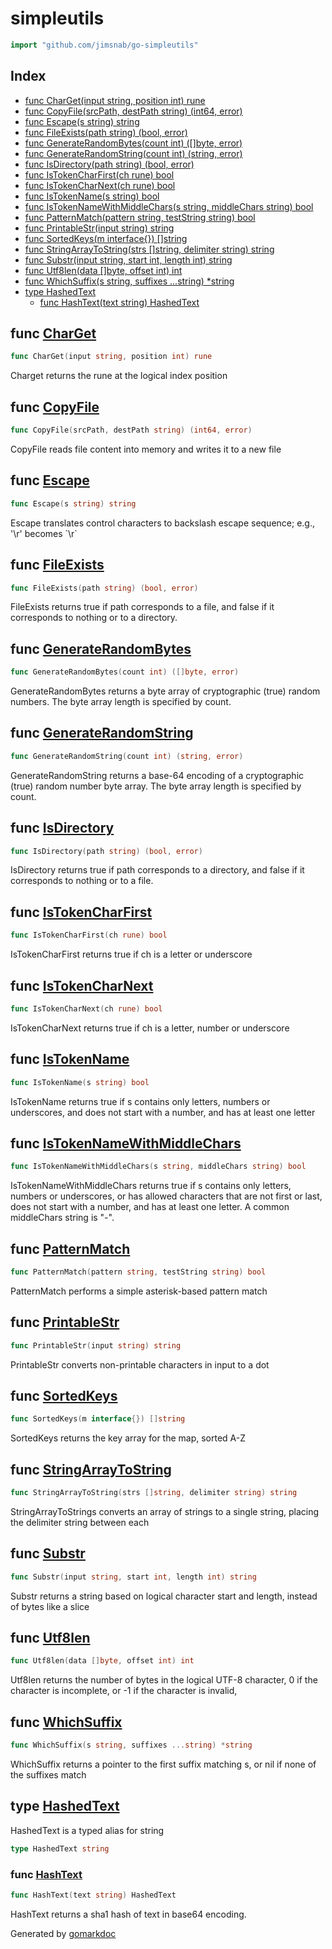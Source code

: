 <!-- Code generated by gomarkdoc. DO NOT EDIT -->

# simpleutils

```go
import "github.com/jimsnab/go-simpleutils"
```

## Index

- [func CharGet(input string, position int) rune](<#func-charget>)
- [func CopyFile(srcPath, destPath string) (int64, error)](<#func-copyfile>)
- [func Escape(s string) string](<#func-escape>)
- [func FileExists(path string) (bool, error)](<#func-fileexists>)
- [func GenerateRandomBytes(count int) ([]byte, error)](<#func-generaterandombytes>)
- [func GenerateRandomString(count int) (string, error)](<#func-generaterandomstring>)
- [func IsDirectory(path string) (bool, error)](<#func-isdirectory>)
- [func IsTokenCharFirst(ch rune) bool](<#func-istokencharfirst>)
- [func IsTokenCharNext(ch rune) bool](<#func-istokencharnext>)
- [func IsTokenName(s string) bool](<#func-istokenname>)
- [func IsTokenNameWithMiddleChars(s string, middleChars string) bool](<#func-istokennamewithmiddlechars>)
- [func PatternMatch(pattern string, testString string) bool](<#func-patternmatch>)
- [func PrintableStr(input string) string](<#func-printablestr>)
- [func SortedKeys(m interface{}) []string](<#func-sortedkeys>)
- [func StringArrayToString(strs []string, delimiter string) string](<#func-stringarraytostring>)
- [func Substr(input string, start int, length int) string](<#func-substr>)
- [func Utf8len(data []byte, offset int) int](<#func-utf8len>)
- [func WhichSuffix(s string, suffixes ...string) *string](<#func-whichsuffix>)
- [type HashedText](<#type-hashedtext>)
  - [func HashText(text string) HashedText](<#func-hashtext>)


## func [CharGet](<https://github.com/jimsnab/go-simpleutils/blob/main/string-utils.go#L10>)

```go
func CharGet(input string, position int) rune
```

Charget returns the rune at the logical index position

## func [CopyFile](<https://github.com/jimsnab/go-simpleutils/blob/main/file-utils.go#L30>)

```go
func CopyFile(srcPath, destPath string) (int64, error)
```

CopyFile reads file content into memory and writes it to a new file

## func [Escape](<https://github.com/jimsnab/go-simpleutils/blob/main/string-utils.go#L139>)

```go
func Escape(s string) string
```

Escape translates control characters to backslash escape sequence; e\.g\.\, '\\r' becomes \`\\r\`

## func [FileExists](<https://github.com/jimsnab/go-simpleutils/blob/main/file-utils.go#L11>)

```go
func FileExists(path string) (bool, error)
```

FileExists returns true if path corresponds to a file\, and false if it corresponds to nothing or to a directory\.

## func [GenerateRandomBytes](<https://github.com/jimsnab/go-simpleutils/blob/main/crypto-utils.go#L11>)

```go
func GenerateRandomBytes(count int) ([]byte, error)
```

GenerateRandomBytes returns a byte array of cryptographic \(true\) random numbers\. The byte array length is specified by count\.

## func [GenerateRandomString](<https://github.com/jimsnab/go-simpleutils/blob/main/crypto-utils.go#L24>)

```go
func GenerateRandomString(count int) (string, error)
```

GenerateRandomString returns a base\-64 encoding of a cryptographic \(true\) random number byte array\. The byte array length is specified by count\.

## func [IsDirectory](<https://github.com/jimsnab/go-simpleutils/blob/main/file-utils.go#L21>)

```go
func IsDirectory(path string) (bool, error)
```

IsDirectory returns true if path corresponds to a directory\, and false if it corresponds to nothing or to a file\.

## func [IsTokenCharFirst](<https://github.com/jimsnab/go-simpleutils/blob/main/string-utils.go#L51>)

```go
func IsTokenCharFirst(ch rune) bool
```

IsTokenCharFirst returns true if ch is a letter or underscore

## func [IsTokenCharNext](<https://github.com/jimsnab/go-simpleutils/blob/main/string-utils.go#L65>)

```go
func IsTokenCharNext(ch rune) bool
```

IsTokenCharNext returns true if ch is a letter\, number or underscore

## func [IsTokenName](<https://github.com/jimsnab/go-simpleutils/blob/main/string-utils.go#L83>)

```go
func IsTokenName(s string) bool
```

IsTokenName returns true if s contains only letters\, numbers or underscores\, and does not start with a number\, and has at least one letter

## func [IsTokenNameWithMiddleChars](<https://github.com/jimsnab/go-simpleutils/blob/main/string-utils.go#L106>)

```go
func IsTokenNameWithMiddleChars(s string, middleChars string) bool
```

IsTokenNameWithMiddleChars returns true if s contains only letters\, numbers or underscores\, or has allowed characters that are not first or last\, does not start with a number\, and has at least one letter\. A common middleChars string is "\-"\.

## func [PatternMatch](<https://github.com/jimsnab/go-simpleutils/blob/main/string-utils.go#L198>)

```go
func PatternMatch(pattern string, testString string) bool
```

PatternMatch performs a simple asterisk\-based pattern match

## func [PrintableStr](<https://github.com/jimsnab/go-simpleutils/blob/main/string-utils.go#L20>)

```go
func PrintableStr(input string) string
```

PrintableStr converts non\-printable characters in input to a dot

## func [SortedKeys](<https://github.com/jimsnab/go-simpleutils/blob/main/map-utils.go#L9>)

```go
func SortedKeys(m interface{}) []string
```

SortedKeys returns the key array for the map\, sorted A\-Z

## func [StringArrayToString](<https://github.com/jimsnab/go-simpleutils/blob/main/string-utils.go#L253>)

```go
func StringArrayToString(strs []string, delimiter string) string
```

StringArrayToStrings converts an array of strings to a single string\, placing the delimiter string between each

## func [Substr](<https://github.com/jimsnab/go-simpleutils/blob/main/string-utils.go#L35>)

```go
func Substr(input string, start int, length int) string
```

Substr returns a string based on logical character start and length\, instead of bytes like a slice

## func [Utf8len](<https://github.com/jimsnab/go-simpleutils/blob/main/string-utils.go#L213>)

```go
func Utf8len(data []byte, offset int) int
```

Utf8len returns the number of bytes in the logical UTF\-8 character\, 0 if the character is incomplete\, or \-1 if the character is invalid\,

## func [WhichSuffix](<https://github.com/jimsnab/go-simpleutils/blob/main/string-utils.go#L161>)

```go
func WhichSuffix(s string, suffixes ...string) *string
```

WhichSuffix returns a pointer to the first suffix matching s\, or nil if none of the suffixes match

## type [HashedText](<https://github.com/jimsnab/go-simpleutils/blob/main/crypto-utils.go#L30>)

HashedText is a typed alias for string

```go
type HashedText string
```

### func [HashText](<https://github.com/jimsnab/go-simpleutils/blob/main/crypto-utils.go#L33>)

```go
func HashText(text string) HashedText
```

HashText returns a sha1 hash of text in base64 encoding\.



Generated by [gomarkdoc](<https://github.com/princjef/gomarkdoc>)
